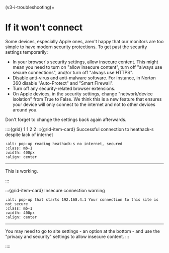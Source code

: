 (v3-i-troubleshooting)=
# If it won't connect

Some devices, especially Apple ones, aren't happy that our monitors are too simple to have modern security protections.  To get past the security settings temporarily:

- In your browser's security settings, allow insecure content.  This might mean you need to turn on "allow insecure content", turn off "always use secure connections", and/or turn off "always use HTTPS".  
- Disable anti-virus and anti-malware software.   For instance, in Norton 360 disable "Auto-Protect" and "Smart Firewall". 
- Turn off any security-related browser extensions.
- On Apple devices, in the security settings, change "network/device isolation" from True to False.  We think this is a new feature that ensures your device will only connect to the internet and not to other devices around you.

Don't forget to change the settings back again afterwards.


::::{grid} 1 1 2 2 
:::{grid-item-card}  Successful connection to heathack-s despite lack of internet 
```{image} /images/monitoring/troubleshoot-access/no-internet-secured.png
:alt: pop-up reading heathack-s no internet, secured
:class: mb-1
:width: 400px
:align: center
```
---
This is working.

:::

:::{grid-item-card} Insecure connection warning 
```{image} /images/monitoring/troubleshoot-access/insecure-connection-warning.png
:alt: pop-up that starts 192.168.4.1 Your connection to this site is not secure 
:class: mb-1
:width: 400px
:align: center
```
---
You may need to go to site settings - an option at the bottom - and use the "privacy and security" settings to allow insecure content.
:::

::::